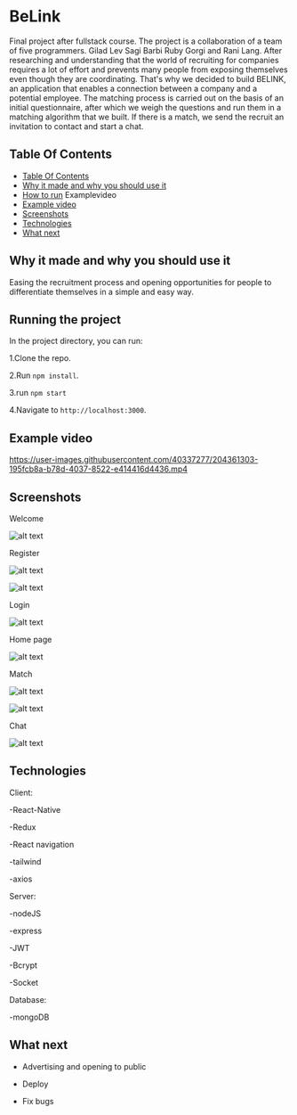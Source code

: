 # BeLink

Final project after fullstack course. The project is a collaboration of a team of five programmers. Gilad Lev Sagi Barbi Ruby Gorgi and Rani Lang. After researching and understanding that the world of recruiting for companies requires a lot of effort and prevents many people from exposing themselves even though they are coordinating. That's why we decided to build BELINK, an application that enables a connection between a company and a potential employee. The matching process is carried out on the basis of an initial questionnaire, after which we weigh the questions and run them in a matching algorithm that we built. If there is a match, we send the recruit an invitation to contact and start a chat.

## Table Of Contents <a name="Table"></a>
- [Table Of Contents](#Table)
- [Why it made and why you should use it](#why)
- [How to run](#run)  Examplevideo
- [Example video](#Examplevideo)
- [Screenshots](#Screenshots)
- [Technologies](#Technologies)
- [What next](#next)


## Why it made and why you should use it <a name="why"></a>
Easing the recruitment process and opening opportunities for people to differentiate themselves in a simple and easy way.

## Running the project <a name="run"></a>
In the project directory, you can run:

1.Clone the repo.

2.Run `npm install`.

3.run `npm start`

4.Navigate to `http://localhost:3000`.

## Example video <a name="Examplevideo"></a>

https://user-images.githubusercontent.com/40337277/204361303-195fcb8a-b78d-4037-8522-e414416d4436.mp4


## Screenshots <a name="Screenshots"></a>

Welcome


![alt text](https://res.cloudinary.com/ddc7x3lb6/image/upload/v1669661594/beLink/1_13_qlraa3.jpg)


Register


![alt text](https://res.cloudinary.com/ddc7x3lb6/image/upload/v1669661594/beLink/1_7_bsw3ya.jpg)

![alt text](https://res.cloudinary.com/ddc7x3lb6/image/upload/v1669661595/beLink/1_5_p9m1mt.jpg)


Login

![alt text](https://res.cloudinary.com/ddc7x3lb6/image/upload/v1669661595/beLink/1_4_zdtuvg.jpg)


Home page

![alt text](https://res.cloudinary.com/ddc7x3lb6/image/upload/v1669661595/beLink/1_12_tqf4br.jpg)


Match

![alt text](https://res.cloudinary.com/ddc7x3lb6/image/upload/v1669661594/beLink/1_10_lniysn.jpg)

![alt text](https://res.cloudinary.com/ddc7x3lb6/image/upload/v1669661595/beLink/1_2_fzuoja.jpg)

Chat

![alt text](https://res.cloudinary.com/ddc7x3lb6/image/upload/v1669661595/beLink/1_14_feepjf.jpg)


## Technologies <a name="Technologies"></a>
   Client:
   
   -React-Native 
   
   -Redux
   
   -React navigation
   
   -tailwind
   
   -axios
   
   Server:
   
   -nodeJS
   
   -express
   
   -JWT
   
   -Bcrypt
   
   -Socket
   
   Database: 
   
   -mongoDB
   
## What next <a name="next"></a>
- Advertising and opening to public

- Deploy 

- Fix bugs
